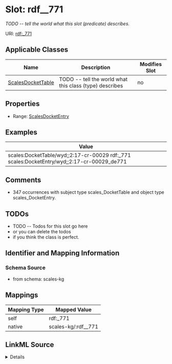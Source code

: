 

# Slot: rdf__771


_TODO -- tell the world what this slot (predicate) describes._





URI: [rdf:_771](http://www.w3.org/1999/02/22-rdf-syntax-ns#_771)



<!-- no inheritance hierarchy -->





## Applicable Classes

| Name | Description | Modifies Slot |
| --- | --- | --- |
| [ScalesDocketTable](../classes/ScalesDocketTable.md) | TODO -- tell the world what this class (type) describes |  no  |







## Properties

* Range: [ScalesDocketEntry](../classes/ScalesDocketEntry.md)






## Examples

| Value |
| --- |
| scales:DocketTable/wyd;;2:17-cr-00029 rdf:_771 scales:DocketEntry/wyd;;2:17-cr-00029_de771 |

## Comments

* 347 occurrences with subject type scales_DocketTable and object type scales_DocketEntry.

## TODOs

* TODO -- Todos for this slot go here
* or you can delete the todos
* if you think the class is perfect.

## Identifier and Mapping Information







### Schema Source


* from schema: scales-kg




## Mappings

| Mapping Type | Mapped Value |
| ---  | ---  |
| self | rdf:_771 |
| native | scales-kg/:rdf__771 |




## LinkML Source

<details>
```yaml
name: rdf__771
description: TODO -- tell the world what this slot (predicate) describes.
todos:
- TODO -- Todos for this slot go here
- or you can delete the todos
- if you think the class is perfect.
comments:
- 347 occurrences with subject type scales_DocketTable and object type scales_DocketEntry.
examples:
- value: scales:DocketTable/wyd;;2:17-cr-00029 rdf:_771 scales:DocketEntry/wyd;;2:17-cr-00029_de771
from_schema: scales-kg
rank: 1000
slot_uri: rdf:_771
alias: rdf__771
domain_of:
- scales_DocketTable
range: scales_DocketEntry

```
</details>